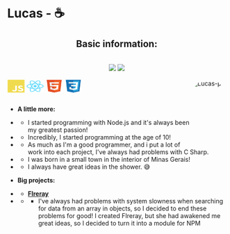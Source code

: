 # Lucas - ☕ 

<div align="center">
  <h2>Basic information:</h2><br>
  <img src="https://github-readme-stats.vercel.app/api?username=lucasFelixSilveira&show_icons=true&theme=transparent&border_color=6F34ad&icon_color=6F34ad">
  <img src="https://github-readme-stats.vercel.app/api/top-langs/?username=lucasFelixSilveira&show_icons=true&theme=transparent&border_color=6F34ad&icon_color=6F34ad">
</div>

<div style="display: inline_block"><br>
  <img align="center" alt="Lucas-Js" height="30" width="40" src="https://raw.githubusercontent.com/devicons/devicon/master/icons/javascript/javascript-plain.svg">
  <img align="center" alt="Lucas-React" height="30" width="40" src="https://raw.githubusercontent.com/devicons/devicon/master/icons/react/react-original.svg">
  <img align="center" alt="Lucas-HTML" height="30" width="40" src="https://raw.githubusercontent.com/devicons/devicon/master/icons/html5/html5-original.svg">
  <img align="center" alt="Lucas-CSS" height="30" width="40" src="https://raw.githubusercontent.com/devicons/devicon/master/icons/css3/css3-original.svg">
  <img align="right" alt="Lucas-pic" height="150" style="border-radius:50px;" src="https://media.discordapp.net/attachments/1045802171146453124/1045802201693573180/image-removebg-preview_3.png?width=407&height=271">
</div>

##

- **A little more:**
- - I started programming with Node.js and it's always been my greatest passion!
- - Incredibly, I started programming at the age of 10!
- - As much as I'm a good programmer, and i put a lot of work into each project, I've always had problems with C Sharp.
- - I was born in a small town in the interior of Minas Gerais!
- - I always have great ideas in the shower. 😅

- **Big projects:**
- - **[FIreray](https://github.com/lucasFelixSilveira/FIreray)**
- - - I've always had problems with system slowness when searching for data from an array in objects, so I decided to end these problems for good! I created FIreray, but she had awakened me great ideas, so I decided to turn it into a module for NPM
